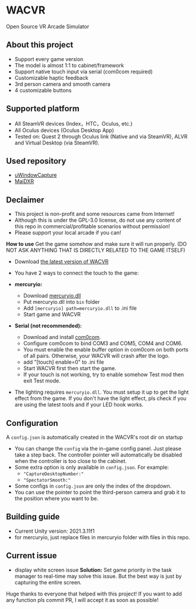 # WACVR

Open Source VR Arcade Simulator

**About this project**
---

- Support every game version
- The model is almost 1:1 to cabinet/framework
- Support native touch input via serial (com0com required)
- Customizable haptic feedback
- 3rd person camera and smooth camera
- 4 customizable buttons

**Supported platform**
---

- All SteamVR devices (Index，HTC，Oculus, etc.)
- All Oculus devices (Oculus Desktop App)
- Tested on: Quest 2 through Oculus link (Native and via SteamVR), ALVR and Virtual Desktop (via SteamVR).

**Used repository**
---

- [uWindowCapture](https://github.com/hecomi/uWindowCapture)
- [MaiDXR](https://github.com/xiaopeng12138/MaiDXR)

**Declaimer**
---

- This project is non-profit and some resources came from Internet!
- Although this is under the GPL-3.0 license, do not use any content of this repo in commercial/profitable scenarios without permission!
- Please support your local arcade if you can!

**How to use**
Get the game somehow and make sure it will run properly. (DO NOT ASK ANYTHING THAT IS DIRECTLY RELATED TO THE GAME ITSELF)
- Download [the latest version of WACVR](https://github.com/xiaopeng12138/WACVR/actions)
- You have 2 ways to connect the touch to the game:

- **mercuryio:**
  - Download [mercuryio.dll](https://xpengs.com/s/wacvr/mercuryio.dll)
  - Put mercuryio.dll into ``bin`` folder
  - Add ``[mercuryio] path=mercuryio.dll`` to .ini file 
  - Start game and WACVR

- **Serial (not recommended):**

  - Download and install [com0com](https://storage.googleapis.com/google-code-archive-downloads/v2/code.google.com/powersdr-iq/setup_com0com_W7_x64_signed.exe).
  - Configure com0com to bind COM3 and COM5, COM4 and COM6.
  - You must enable the enable buffer option in com0com on both ports of all pairs. Otherwise, your WACVR will crash after the logo.
  - add "[touch] enable=0" to .ini file
  - Start WACVR first then start the game.
  - If your touch is not working, try to enable somehow Test mod then exit Test mode.

- The lighting requires ``mercuryio.dll``. You must setup it up to get the light effect from the game. If you don't have the light effect, pls check if you are using the latest tools and if your LED hook works.

## Configuration

A ``config.json`` is automatically created in the WACVR's root dir on startup

- You can change the ``config`` via the in-game config panel. Just please take a step back. The controller pointer will automatically be disabled when the controller is too close to the cabinet.
- Some extra option is only available in ``config.json``. For example:
    - ``"CaptureDesktopNumber:"``
    - ``"SpectatorSmooth:"``
- Some configs in ``config.json`` are only the index of the dropdown.
- You can use the pointer to point the third-person camera and grab it to the position where you want to be.

**Building guide**
---

- Current Unity version: 2021.3.11f1
- for mercuryio, just replace files in mercuryio folder with files in this repo.

**Current issue**
---

- display white screen issue
    **Solution:** Set game priority in the task manager to real-time may solve this issue. But the best way is just by capturing the entire screen.

Huge thanks to everyone that helped with this project!
If you want to add any function pls commit PR, I will accept it as soon as possible!
